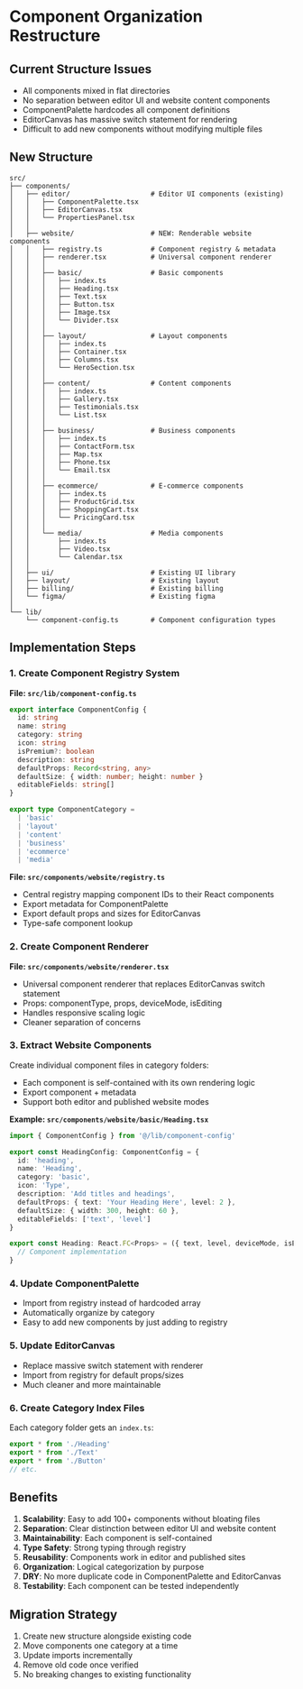<!-- 3830556a-107a-47d8-b59c-f0d3baca051e 4f0433c3-8978-4802-b6d4-000a7e90eb09 -->
# Component Organization Restructure

## Current Structure Issues

- All components mixed in flat directories
- No separation between editor UI and website content components
- ComponentPalette hardcodes all component definitions
- EditorCanvas has massive switch statement for rendering
- Difficult to add new components without modifying multiple files

## New Structure

```
src/
├── components/
│   ├── editor/                    # Editor UI components (existing)
│   │   ├── ComponentPalette.tsx
│   │   ├── EditorCanvas.tsx
│   │   └── PropertiesPanel.tsx
│   │
│   ├── website/                   # NEW: Renderable website components
│   │   ├── registry.ts            # Component registry & metadata
│   │   ├── renderer.tsx           # Universal component renderer
│   │   │
│   │   ├── basic/                 # Basic components
│   │   │   ├── index.ts
│   │   │   ├── Heading.tsx
│   │   │   ├── Text.tsx
│   │   │   ├── Button.tsx
│   │   │   ├── Image.tsx
│   │   │   └── Divider.tsx
│   │   │
│   │   ├── layout/                # Layout components
│   │   │   ├── index.ts
│   │   │   ├── Container.tsx
│   │   │   ├── Columns.tsx
│   │   │   └── HeroSection.tsx
│   │   │
│   │   ├── content/               # Content components
│   │   │   ├── index.ts
│   │   │   ├── Gallery.tsx
│   │   │   ├── Testimonials.tsx
│   │   │   └── List.tsx
│   │   │
│   │   ├── business/              # Business components
│   │   │   ├── index.ts
│   │   │   ├── ContactForm.tsx
│   │   │   ├── Map.tsx
│   │   │   ├── Phone.tsx
│   │   │   └── Email.tsx
│   │   │
│   │   ├── ecommerce/             # E-commerce components
│   │   │   ├── index.ts
│   │   │   ├── ProductGrid.tsx
│   │   │   ├── ShoppingCart.tsx
│   │   │   └── PricingCard.tsx
│   │   │
│   │   └── media/                 # Media components
│   │       ├── index.ts
│   │       ├── Video.tsx
│   │       └── Calendar.tsx
│   │
│   ├── ui/                        # Existing UI library
│   ├── layout/                    # Existing layout
│   ├── billing/                   # Existing billing
│   └── figma/                     # Existing figma
│
└── lib/
    └── component-config.ts        # Component configuration types
```

## Implementation Steps

### 1. Create Component Registry System

**File: `src/lib/component-config.ts`**

```typescript
export interface ComponentConfig {
  id: string
  name: string
  category: string
  icon: string
  isPremium?: boolean
  description: string
  defaultProps: Record<string, any>
  defaultSize: { width: number; height: number }
  editableFields: string[]
}

export type ComponentCategory = 
  | 'basic' 
  | 'layout' 
  | 'content' 
  | 'business' 
  | 'ecommerce' 
  | 'media'
```

**File: `src/components/website/registry.ts`**

- Central registry mapping component IDs to their React components
- Export metadata for ComponentPalette
- Export default props and sizes for EditorCanvas
- Type-safe component lookup

### 2. Create Component Renderer

**File: `src/components/website/renderer.tsx`**

- Universal component renderer that replaces EditorCanvas switch statement
- Props: componentType, props, deviceMode, isEditing
- Handles responsive scaling logic
- Cleaner separation of concerns

### 3. Extract Website Components

Create individual component files in category folders:

- Each component is self-contained with its own rendering logic
- Export component + metadata
- Support both editor and published website modes

**Example: `src/components/website/basic/Heading.tsx`**

```typescript
import { ComponentConfig } from '@/lib/component-config'

export const HeadingConfig: ComponentConfig = {
  id: 'heading',
  name: 'Heading',
  category: 'basic',
  icon: 'Type',
  description: 'Add titles and headings',
  defaultProps: { text: 'Your Heading Here', level: 2 },
  defaultSize: { width: 300, height: 60 },
  editableFields: ['text', 'level']
}

export const Heading: React.FC<Props> = ({ text, level, deviceMode, isEditing }) => {
  // Component implementation
}
```

### 4. Update ComponentPalette

- Import from registry instead of hardcoded array
- Automatically organize by category
- Easy to add new components by just adding to registry

### 5. Update EditorCanvas

- Replace massive switch statement with renderer
- Import from registry for default props/sizes
- Much cleaner and more maintainable

### 6. Create Category Index Files

Each category folder gets an `index.ts`:

```typescript
export * from './Heading'
export * from './Text'
export * from './Button'
// etc.
```

## Benefits

1. **Scalability**: Easy to add 100+ components without bloating files
2. **Separation**: Clear distinction between editor UI and website content
3. **Maintainability**: Each component is self-contained
4. **Type Safety**: Strong typing through registry
5. **Reusability**: Components work in editor and published sites
6. **Organization**: Logical categorization by purpose
7. **DRY**: No more duplicate code in ComponentPalette and EditorCanvas
8. **Testability**: Each component can be tested independently

## Migration Strategy

1. Create new structure alongside existing code
2. Move components one category at a time
3. Update imports incrementally
4. Remove old code once verified
5. No breaking changes to existing functionality
